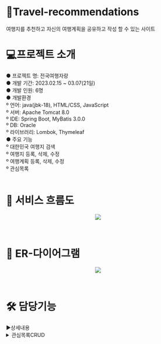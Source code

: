 # 🚗Travel-recommendations
여행지를 추천하고 자신의 여행계획을 공유하고 작성 할 수 있는 사이트
<br>

# 💻프로젝트 소개
<div>
  ● 프로젝트 명: 전국여행자랑<br>
  ● 개발 기간: 2023.02.15 ~ 03.07(21일)<br>
  ● 개발 인원: 6명 <br>
  ● 개발환경 <br>
  º 언어: java(jbk-18), HTML/CSS, JavaScript<br>
  º 서버: Apache Tomcat 8.0<br>
  º IDE: Spring Boot, MyBatis 3.0.0<br>
  º DB: Oracle<br>
  º 라이브러리: Lombok, Thymeleaf<br>
  ● 주요 기능<br>
  º 대한민국 여행지 검색<br>
  º 여행지 등록, 삭제, 수정<br>
  º 여행계획 등록, 삭제, 수정<br>
  º 관심목록 <br>
</div><br>

<div><h1>🔎 서비스 흐름도</h1></div>

<p align="center">
  <img  src="https://github.com/choimando/Travel-recommendations/assets/118287774/2b4c6269-30f7-4de3-894b-086fc8de1d9e">
</p>
<br>

<div><h1>🔎 ER-다이어그램</h1></div>
<p align="center">
  <img  src="https://github.com/choimando/Travel-recommendations/assets/118287774/87383c36-1044-4736-bf41-d0e39d6e8fb0">
</p>
<br>

<div><h1>🛠 담당기능</h1></div>
▶상세내용
 <br>
 <details>
  <summary>관심목록CRUD</summary>
  <p align="center">
  <img  src="https://github.com/choimando/Travel-recommendations/assets/118287774/011e95a8-0e90-4e75-9503-922f43694ca3">
  </p>
   1. 여행지 좋아요를 모아두는 페이지로 선택,삭제가 가능합니다. <br>
   2. 여행계획 좋아요를 모아두는 페이지로 선택,삭제가 가능합니다 <br>
   3. 이미지 클릭시 해당 페이지로 이동합니다.
  </details>



